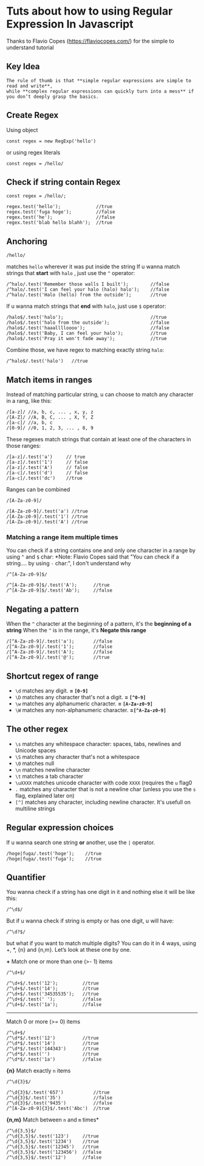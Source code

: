 # Tuts about how to using Regular Expression In Javascript
Thanks to Flavio Copes (https://flaviocopes.com/) for the simple to understand tutorial

## Key Idea
```
The rule of thumb is that **simple regular expressions are simple to read and write**,
while **complex regular expressions can quickly turn into a mess** if you don’t deeply grasp the basics.
```

## Create Regex
Using object
```
const regex = new RegExp('hello')
```
or using regex literals
```
const regex = /hello/
```

## Check if string contain Regex
```
const regex = /hello/;

regex.test('hello');             //true
regex.test('fuga hoge');         //false
regex.test('he');                //false
regex.test('blab hello blahh');  //true
```
## Anchoring
```
/hello/
```
matches `hello` wherever it was put inside the string
If u wanna match strings that **start** with `halo` , just use the `^` operator:
```
/^halo/.test('Remember those walls I built');        //false
/^halo/.test('I can feel your halo (halo) halo');    //false
/^halo/.test('Halo (hello) from the outside');       //true  
```
If u wanna match strings that **end** with `halo`, just use `$` operator:
```
/halo$/.test('halo');                                //true
/halo$/.test('halo from the outside');               //false
/halo$/.test('haaalllloooo');                        //false
/halo$/.test('Baby, I can feel your halo');          //true
/halo$/.test('Pray it won't fade away');             //true
```
Combine those, we have regex to matching exactly string `halo`:
```
/^halo$/.test('halo')   //true
```
## Match items in ranges
Instead of matching particular string, u can choose to match any character in a rang, like this:
```
/[a-z]/ //a, b, c, ... , x, y, z 
/[A-Z]/ //A, B, C, ... , X, Y, Z 
/[a-c]/ //a, b, c 
/[0-9]/ //0, 1, 2, 3, ... , 8, 9
```
These regexes match strings that contain at least one of the characters in those ranges:
```
/[a-z]/.test('a')     // true
/[a-z]/.test('1')     // false
/[a-z]/.test('A')     // false
/[a-c]/.test('d')     // false
/[a-c]/.test('dc')    //true

```
Ranges can be combined
```
/[A-Za-z0-9]/

/[A-Za-z0-9]/.test('a') //true
/[A-Za-z0-9]/.test('1') //true
/[A-Za-z0-9]/.test('A') //true
```

### Matching a range item multiple times
You can check if a string contains one and only one character in a range by using `^` and `$` char:
*Note: Flavio Copes said that "You can check if a string.... by using `-` char:", I don't understand why
```
/^[A-Za-z0-9]$/

/^[A-Za-z0-9]$/.test('A');      //true
/^[A-Za-z0-9]$/.test('Ab');     //false
```

## Negating a pattern
When the `^` character at the beginning of a pattern, it's the **beginning of a string**
When the `^` is in the range, it's **Negate this range**

```
/[^A-Za-z0-9]/.test('a');       //false
/[^A-Za-z0-9]/.test('1');       //false
/[^A-Za-z0-9]/.test('A');       //false
/[^A-Za-z0-9]/.test('@');       //true
```

## Shortcut regex of range
* `\d` matches any digit. **= `[0-9]`**
* `\D` matches any character that's not a digit. **= `[^0-9]`**
* `\w` matches any alphanumeric character. **= `[A-Za-z0-9]`**
* `\W` matches any non-alphanumeric character. **=`[^A-Za-z0-9]`**

## The other regex
* `\s` matches any whitespace character: spaces, tabs, newlines and Unicode spaces
* `\S` matches any character that's not a whitespace
* `\0` matches null
* `\n` matches newline character
* `\t` matches a tab character
* `\uXXXX` matches unicode character with code `XXXX` (requires the `u` flag0
* `.` matches any character that is not a newline char (unless you use the `s` flag, explained later on)
* `[^]` matches any character, including newline character. It's usefull on multiline strings

## Regular expression choices
If u wanna search one string **or** another, use the `|` operator.
```
/hoge|fuga/.test('hoge');    //true
/hoge|fuga/.test('fuga');    //true

```

## Quantifier
You wanna check if a string has one digit in it and nothing else it will be like this:
```
/^\d$/
```
But if u wanna check if string is empty or has one digit, u will have:
```
/^\d?$/
```
but what if you want to match multiple digits?
You can do it in 4 ways, using +, *, {n} and {n,m}. Let’s look at these one by one.

**+**
Match one or more than one (>- 1) items
```
/^\d+$/ 

/^\d+$/.test('12');         //true
/^\d+$/.test('14');         //true
/^\d+$/.test('34535535');   //true
/^\d+$/.test(' ');          //false
/^\d+$/.test('1a');         //false
```

** * **
Match 0 or more (>= 0) items
```
/^\d+$/ 
/^\d*$/.test('12')          //true
/^\d*$/.test('14')          //true
/^\d*$/.test('144343')      //true
/^\d*$/.test('')            //true
/^\d*$/.test('1a')          //false
```

**{n}**
Match exactly `n` items
```
/^\d{3}$/ 

/^\d{3}$/.test('657')           //true
/^\d{3}$/.test('35')            //false
/^\d{3}$/.test('9435')          //false
/^[A-Za-z0-9]{3}$/.test('Abc')  //true
```

**{n,m}**
Match between `n` and `m` times*
```
/^\d{3,5}$/ 
/^\d{3,5}$/.test('123')     //true
/^\d{3,5}$/.test('1234')    //true
/^\d{3,5}$/.test('12345')   //true 
/^\d{3,5}$/.test('123456')  //false
/^\d{3,5}$/.test('12')      //false
```
